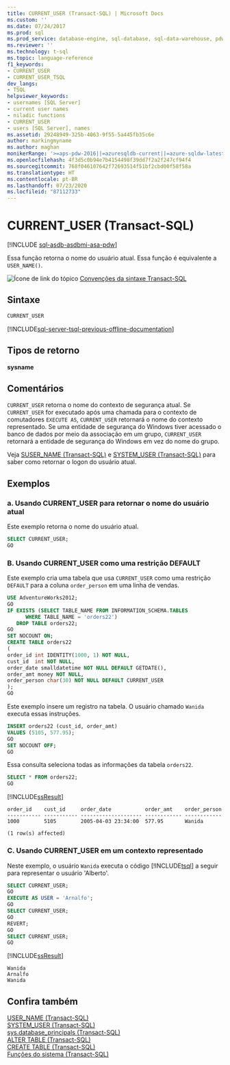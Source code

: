 ```yaml
---
title: CURRENT_USER (Transact-SQL) | Microsoft Docs
ms.custom: ''
ms.date: 07/24/2017
ms.prod: sql
ms.prod_service: database-engine, sql-database, sql-data-warehouse, pdw
ms.reviewer: ''
ms.technology: t-sql
ms.topic: language-reference
f1_keywords:
- CURRENT_USER
- CURRENT_USER_TSQL
dev_langs:
- TSQL
helpviewer_keywords:
- usernames [SQL Server]
- current user names
- niladic functions
- CURRENT_USER
- users [SQL Server], names
ms.assetid: 29248949-325b-4063-9f55-5a445fb35c6e
author: markingmyname
ms.author: maghan
monikerRange: '>=aps-pdw-2016||=azuresqldb-current||=azure-sqldw-latest||>=sql-server-2016||=sqlallproducts-allversions||>=sql-server-linux-2017||=azuresqldb-mi-current'
ms.openlocfilehash: 4f3d5c0b94e7b4154498f39dd7f2a2f247cf94f4
ms.sourcegitcommit: 768f046107642f72693514f51bf2cbd00f58f58a
ms.translationtype: HT
ms.contentlocale: pt-BR
ms.lasthandoff: 07/23/2020
ms.locfileid: "87112733"
---
```

# <a name="current_user-transact-sql"></a>CURRENT_USER (Transact-SQL)
[!INCLUDE [sql-asdb-asdbmi-asa-pdw](../../includes/applies-to-version/sql-asdb-asdbmi-asa-pdw.md)]

Essa função retorna o nome do usuário atual. Essa função é equivalente a `USER_NAME()`.
  
![Ícone de link do tópico](../../database-engine/configure-windows/media/topic-link.gif "Ícone de link do tópico") [Convenções da sintaxe Transact-SQL](../../t-sql/language-elements/transact-sql-syntax-conventions-transact-sql.md)
  
## <a name="syntax"></a>Sintaxe  
  
```sql
CURRENT_USER  
```  

[!INCLUDE[sql-server-tsql-previous-offline-documentation](../../includes/sql-server-tsql-previous-offline-documentation.md)]

## <a name="return-types"></a>Tipos de retorno
**sysname**
  
## <a name="remarks"></a>Comentários  
`CURRENT_USER` retorna o nome do contexto de segurança atual. Se `CURRENT_USER` for executado após uma chamada para o contexto de comutadores `EXECUTE AS`, `CURRENT_USER` retornará o nome do contexto representado. Se uma entidade de segurança do Windows tiver acessado o banco de dados por meio da associação em um grupo, `CURRENT_USER` retornará a entidade de segurança do Windows em vez do nome do grupo.
  
Veja [SUSER_NAME &#40;Transact-SQL&#41;](../../t-sql/functions/suser-name-transact-sql.md) e [SYSTEM_USER &#40;Transact-SQL&#41;](../../t-sql/functions/system-user-transact-sql.md) para saber como retornar o logon do usuário atual.
  
## <a name="examples"></a>Exemplos  
  
### <a name="a-using-current_user-to-return-the-current-user-name"></a>a. Usando CURRENT_USER para retornar o nome do usuário atual  
Este exemplo retorna o nome do usuário atual.
  
```sql
SELECT CURRENT_USER;  
GO  
```  
  
### <a name="b-using-current_user-as-a-default-constraint"></a>B. Usando CURRENT_USER como uma restrição DEFAULT  
Este exemplo cria uma tabela que usa `CURRENT_USER` como uma restrição `DEFAULT` para a coluna `order_person` em uma linha de vendas.
  
```sql
USE AdventureWorks2012;  
GO  
IF EXISTS (SELECT TABLE_NAME FROM INFORMATION_SCHEMA.TABLES  
      WHERE TABLE_NAME = 'orders22')  
   DROP TABLE orders22;  
GO  
SET NOCOUNT ON;  
CREATE TABLE orders22  
(  
order_id int IDENTITY(1000, 1) NOT NULL,
cust_id  int NOT NULL,
order_date smalldatetime NOT NULL DEFAULT GETDATE(),
order_amt money NOT NULL,
order_person char(30) NOT NULL DEFAULT CURRENT_USER
);  
GO  
```  
  
Este exemplo insere um registro na tabela. O usuário chamado `Wanida` executa essas instruções.
  
```sql
INSERT orders22 (cust_id, order_amt)  
VALUES (5105, 577.95);  
GO  
SET NOCOUNT OFF;  
GO  
```  
  
Essa consulta seleciona todas as informações da tabela `orders22`.
  
```sql
SELECT * FROM orders22;  
GO  
```  
  
[!INCLUDE[ssResult](../../includes/ssresult-md.md)]
  
```
order_id    cust_id     order_date           order_amt    order_person
----------- ----------- -------------------- ------------ ------------
1000        5105        2005-04-03 23:34:00  577.95       Wanida
  
(1 row(s) affected)
```
  
### <a name="c-using-current_user-from-an-impersonated-context"></a>C. Usando CURRENT_USER em um contexto representado  
Neste exemplo, o usuário `Wanida` executa o código [!INCLUDE[tsql](../../includes/tsql-md.md)] a seguir para representar o usuário 'Alberto'.
  
```sql
SELECT CURRENT_USER;  
GO  
EXECUTE AS USER = 'Arnalfo';  
GO  
SELECT CURRENT_USER;  
GO  
REVERT;  
GO  
SELECT CURRENT_USER;  
GO  
```  
  
[!INCLUDE[ssResult](../../includes/ssresult-md.md)]
  
```
Wanida
Arnalfo
Wanida
```
  
## <a name="see-also"></a>Confira também
[USER_NAME &#40;Transact-SQL&#41;](../../t-sql/functions/user-name-transact-sql.md)  
[SYSTEM_USER &#40;Transact-SQL&#41;](../../t-sql/functions/system-user-transact-sql.md)  
[sys.database_principals &#40;Transact-SQL&#41;](../../relational-databases/system-catalog-views/sys-database-principals-transact-sql.md)  
[ALTER TABLE &#40;Transact-SQL&#41;](../../t-sql/statements/alter-table-transact-sql.md)  
[CREATE TABLE &#40;Transact-SQL&#41;](../../t-sql/statements/create-table-transact-sql.md)  
[Funções do sistema &#40;Transact-SQL&#41;](../../relational-databases/system-functions/system-functions-category-transact-sql.md)
  
  

